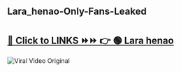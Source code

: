 
 ## Lara_henao-Only-Fans-Leaked

# <h2><a href="https://clipsfans.com/Lara_henao&ref=git">🔗 Click to LINKS ⏩⏩ 👉 🟢 Lara henao </a></h2>

<a href="https://clipsfans.com/Lara_henao&ref=git" rel="nofollow" data-target="animated-image.originalLink"><img src="https://i.ibb.co.com/xMMVF88/686577567.gif" alt="Viral Video Original" style="max-width: 100%; display: inline-block;" data-target="animated-image.originalImage"></a>

